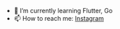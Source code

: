 - 🌱 I’m currently learning Flutter, Go
- 📫 How to reach me: <a href="https://instagram.com/paratonsp/" target="blank">Instagram</a>
